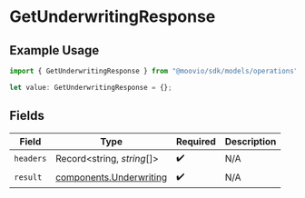 # GetUnderwritingResponse

## Example Usage

```typescript
import { GetUnderwritingResponse } from "@moovio/sdk/models/operations";

let value: GetUnderwritingResponse = {};
```

## Fields

| Field                                                              | Type                                                               | Required                                                           | Description                                                        |
| ------------------------------------------------------------------ | ------------------------------------------------------------------ | ------------------------------------------------------------------ | ------------------------------------------------------------------ |
| `headers`                                                          | Record<string, *string*[]>                                         | :heavy_check_mark:                                                 | N/A                                                                |
| `result`                                                           | [components.Underwriting](../../models/components/underwriting.md) | :heavy_check_mark:                                                 | N/A                                                                |